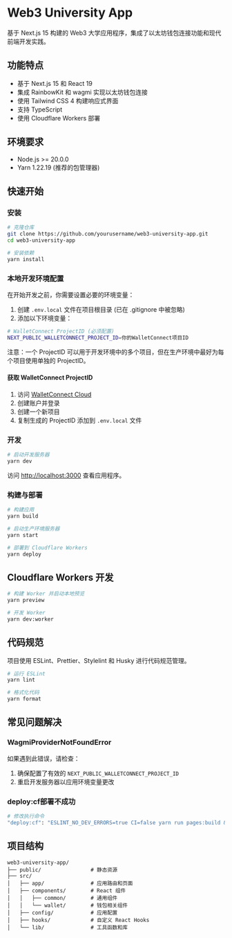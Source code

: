 # Web3 University App

基于 Next.js 15 构建的 Web3 大学应用程序，集成了以太坊钱包连接功能和现代前端开发实践。

## 功能特点

- 基于 Next.js 15 和 React 19
- 集成 RainbowKit 和 wagmi 实现以太坊钱包连接
- 使用 Tailwind CSS 4 构建响应式界面
- 支持 TypeScript
- 使用 Cloudflare Workers 部署

## 环境要求

- Node.js >= 20.0.0
- Yarn 1.22.19 (推荐的包管理器)

## 快速开始

### 安装

```bash
# 克隆仓库
git clone https://github.com/yourusername/web3-university-app.git
cd web3-university-app

# 安装依赖
yarn install
```

### 本地开发环境配置

在开始开发之前，你需要设置必要的环境变量：

1. 创建 `.env.local` 文件在项目根目录 (已在 .gitignore 中被忽略)
2. 添加以下环境变量：

```bash
# WalletConnect ProjectID (必须配置)
NEXT_PUBLIC_WALLETCONNECT_PROJECT_ID=你的WalletConnect项目ID
```

注意：一个 ProjectID 可以用于开发环境中的多个项目，但在生产环境中最好为每个项目使用单独的 ProjectID。

#### 获取 WalletConnect ProjectID

1. 访问 [WalletConnect Cloud](https://cloud.walletconnect.com/)
2. 创建账户并登录
3. 创建一个新项目
4. 复制生成的 ProjectID 添加到 `.env.local` 文件

### 开发

```bash
# 启动开发服务器
yarn dev
```

访问 [http://localhost:3000](http://localhost:3000) 查看应用程序。

### 构建与部署

```bash
# 构建应用
yarn build

# 启动生产环境服务器
yarn start

# 部署到 Cloudflare Workers
yarn deploy
```

## Cloudflare Workers 开发

```bash
# 构建 Worker 并启动本地预览
yarn preview

# 开发 Worker
yarn dev:worker
```

## 代码规范

项目使用 ESLint、Prettier、Stylelint 和 Husky 进行代码规范管理。

```bash
# 运行 ESLint
yarn lint

# 格式化代码
yarn format
```

## 常见问题解决

### WagmiProviderNotFoundError

如果遇到此错误，请检查：

1. 确保配置了有效的 `NEXT_PUBLIC_WALLETCONNECT_PROJECT_ID`
2. 重启开发服务器以应用环境变量更改

### deploy:cf部署不成功

```bash
# 修改执行命令
"deploy:cf": "ESLINT_NO_DEV_ERRORS=true CI=false yarn run pages:build && wrangler pages deploy"
```

## 项目结构

```
web3-university-app/
├── public/                # 静态资源
├── src/
│   ├── app/               # 应用路由和页面
│   ├── components/        # React 组件
│   │   ├── common/        # 通用组件
│   │   └── wallet/        # 钱包相关组件
│   ├── config/            # 应用配置
│   ├── hooks/             # 自定义 React Hooks
│   └── lib/               # 工具函数和库
```

